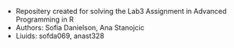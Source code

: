 - Repositery created for solving the Lab3 Assignment in Advanced Programming in R  
- Authors: Sofia Danielson, Ana Stanojcic  
- Liuids: sofda069, anast328  
